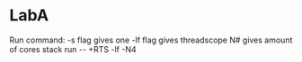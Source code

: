 # LabA

Run command:
-s flag gives one
-lf flag gives threadscope
N# gives amount of cores
stack run -- +RTS -lf -N4